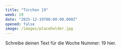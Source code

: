 ```yaml
---
title: "Türchen 19"
week: 19
date: "2025-12-19T00:00:00.000Z"
opened: false
image: /images/placeholder.jpg
---
```


Schreibe deinen Text für die Woche Nummer: 19 hier.
